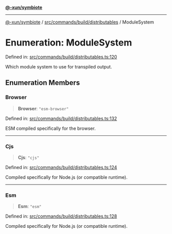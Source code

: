 [**@-xun/symbiote**](../../../../../README.md)

***

[@-xun/symbiote](../../../../../README.md) / [src/commands/build/distributables](../README.md) / ModuleSystem

# Enumeration: ModuleSystem

Defined in: [src/commands/build/distributables.ts:120](https://github.com/Xunnamius/symbiote/blob/ee4f1b782c259495505171a8374c784c706e4a7d/src/commands/build/distributables.ts#L120)

Which module system to use for transpiled output.

## Enumeration Members

### Browser

> **Browser**: `"esm-browser"`

Defined in: [src/commands/build/distributables.ts:132](https://github.com/Xunnamius/symbiote/blob/ee4f1b782c259495505171a8374c784c706e4a7d/src/commands/build/distributables.ts#L132)

ESM compiled specifically for the browser.

***

### Cjs

> **Cjs**: `"cjs"`

Defined in: [src/commands/build/distributables.ts:124](https://github.com/Xunnamius/symbiote/blob/ee4f1b782c259495505171a8374c784c706e4a7d/src/commands/build/distributables.ts#L124)

Compiled specifically for Node.js (or compatible runtime).

***

### Esm

> **Esm**: `"esm"`

Defined in: [src/commands/build/distributables.ts:128](https://github.com/Xunnamius/symbiote/blob/ee4f1b782c259495505171a8374c784c706e4a7d/src/commands/build/distributables.ts#L128)

Compiled specifically for Node.js (or compatible runtime).
